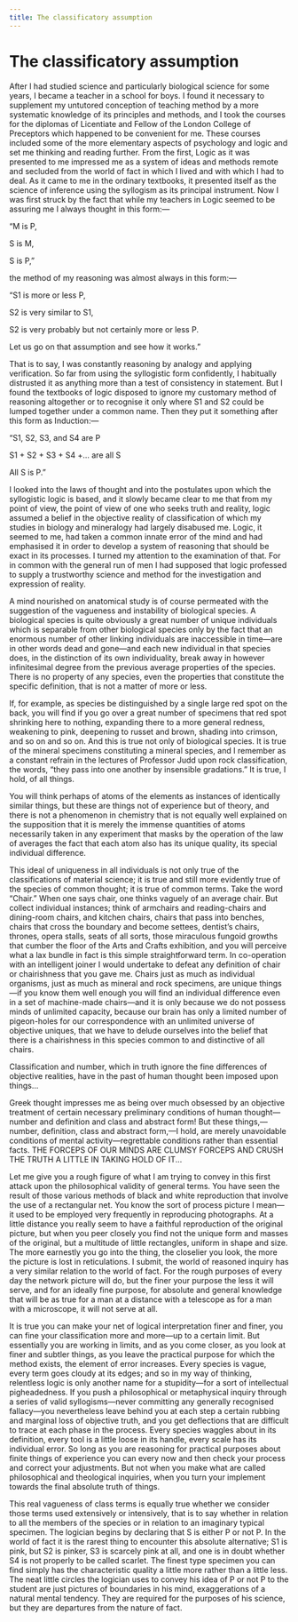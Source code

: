 ```yaml
---
title: The classificatory assumption
---
```

# The classificatory assumption

After I had studied science and particularly biological science for some
years, I became a teacher in a school for boys. I found it necessary to
supplement my untutored conception of teaching method by a more
systematic knowledge of its principles and methods, and I took the
courses for the diplomas of Licentiate and Fellow of the London College
of Preceptors which happened to be convenient for me. These courses
included some of the more elementary aspects of psychology and logic and
set me thinking and reading further. From the first, Logic as it was
presented to me impressed me as a system of ideas and methods remote and
secluded from the world of fact in which I lived and with which I had to
deal. As it came to me in the ordinary textbooks, it presented itself as
the science of inference using the syllogism as its principal
instrument. Now I was first struck by the fact that while my teachers in
Logic seemed to be assuring me I always thought in this form:—

“M is P,

S is M,

S is P,”

the method of my reasoning was almost always in this form:—

“S1 is more or less P,

S2 is very similar to S1,

S2 is very probably but not certainly more or less P.

Let us go on that assumption and see how it works.”

That is to say, I was constantly reasoning by analogy and applying
verification. So far from using the syllogistic form confidently, I
habitually distrusted it as anything more than a test of consistency in
statement. But I found the textbooks of logic disposed to ignore my
customary method of reasoning altogether or to recognise it only where
S1 and S2 could be lumped together under a common name. Then they put it
something after this form as Induction:—

“S1, S2, S3, and S4 are P

S1 + S2 + S3 + S4 +... are all S

All S is P.”

I looked into the laws of thought and into the postulates upon which the
syllogistic logic is based, and it slowly became clear to me that from
my point of view, the point of view of one who seeks truth and reality,
logic assumed a belief in the objective reality of classification of
which my studies in biology and mineralogy had largely disabused me.
Logic, it seemed to me, had taken a common innate error of the mind and
had emphasised it in order to develop a system of reasoning that should
be exact in its processes. I turned my attention to the examination of
that. For in common with the general run of men I had supposed that
logic professed to supply a trustworthy science and method for the
investigation and expression of reality.

A mind nourished on anatomical study is of course permeated with the
suggestion of the vagueness and instability of biological species. A
biological species is quite obviously a great number of unique
individuals which is separable from other biological species only by the
fact that an enormous number of other linking individuals are
inaccessible in time—are in other words dead and gone—and each new
individual in that species does, in the distinction of its own
individuality, break away in however infinitesimal degree from the
previous average properties of the species. There is no property of any
species, even the properties that constitute the specific definition,
that is not a matter of more or less.

If, for example, as species be distinguished by a single large red spot
on the back, you will find if you go over a great number of specimens
that red spot shrinking here to nothing, expanding there to a more
general redness, weakening to pink, deepening to russet and brown,
shading into crimson, and so on and so on. And this is true not only of
biological species. It is true of the mineral specimens constituting a
mineral species, and I remember as a constant refrain in the lectures of
Professor Judd upon rock classification, the words, “they pass into one
another by insensible gradations.” It is true, I hold, of all things.

You will think perhaps of atoms of the elements as instances of
identically similar things, but these are things not of experience but
of theory, and there is not a phenomenon in chemistry that is not
equally well explained on the supposition that it is merely the immense
quantities of atoms necessarily taken in any experiment that masks by
the operation of the law of averages the fact that each atom also has
its unique quality, its special individual difference.

This ideal of uniqueness in all individuals is not only true of the
classifications of material science; it is true and still more evidently
true of the species of common thought; it is true of common terms. Take
the word “Chair.” When one says chair, one thinks vaguely of an average
chair. But collect individual instances; think of armchairs and
reading-chairs and dining-room chairs, and kitchen chairs, chairs that
pass into benches, chairs that cross the boundary and become settees,
dentist’s chairs, thrones, opera stalls, seats of all sorts, those
miraculous fungoid growths that cumber the floor of the Arts and Crafts
exhibition, and you will perceive what a lax bundle in fact is this
simple straightforward term. In co-operation with an intelligent joiner
I would undertake to defeat any definition of chair or chairishness that
you gave me. Chairs just as much as individual organisms, just as much
as mineral and rock specimens, are unique things—if you know them well
enough you will find an individual difference even in a set of
machine-made chairs—and it is only because we do not possess minds of
unlimited capacity, because our brain has only a limited number of
pigeon-holes for our correspondence with an unlimited universe of
objective uniques, that we have to delude ourselves into the belief that
there is a chairishness in this species common to and distinctive of all
chairs.

Classification and number, which in truth ignore the fine differences of
objective realities, have in the past of human thought been imposed upon
things...

Greek thought impresses me as being over much obsessed by an objective
treatment of certain necessary preliminary conditions of human
thought—number and definition and class and abstract form\! But these
things,—number, definition, class and abstract form,—I hold, are merely
unavoidable conditions of mental activity—regrettable conditions rather
than essential facts. THE FORCEPS OF OUR MINDS ARE CLUMSY FORCEPS AND
CRUSH THE TRUTH A LITTLE IN TAKING HOLD OF IT...

Let me give you a rough figure of what I am trying to convey in this
first attack upon the philosophical validity of general terms. You have
seen the result of those various methods of black and white reproduction
that involve the use of a rectangular net. You know the sort of process
picture I mean—it used to be employed very frequently in reproducing
photographs. At a little distance you really seem to have a faithful
reproduction of the original picture, but when you peer closely you find
not the unique form and masses of the original, but a multitude of
little rectangles, uniform in shape and size. The more earnestly you go
into the thing, the closelier you look, the more the picture is lost in
reticulations. I submit, the world of reasoned inquiry has a very
similar relation to the world of fact. For the rough purposes of every
day the network picture will do, but the finer your purpose the less it
will serve, and for an ideally fine purpose, for absolute and general
knowledge that will be as true for a man at a distance with a telescope
as for a man with a microscope, it will not serve at all.

It is true you can make your net of logical interpretation finer and
finer, you can fine your classification more and more—up to a certain
limit. But essentially you are working in limits, and as you come
closer, as you look at finer and subtler things, as you leave the
practical purpose for which the method exists, the element of error
increases. Every species is vague, every term goes cloudy at its edges;
and so in my way of thinking, relentless logic is only another name for
a stupidity—for a sort of intellectual pigheadedness. If you push a
philosophical or metaphysical inquiry through a series of valid
syllogisms—never committing any generally recognised fallacy—you
nevertheless leave behind you at each step a certain rubbing and
marginal loss of objective truth, and you get deflections that are
difficult to trace at each phase in the process. Every species waggles
about in its definition, every tool is a little loose in its handle,
every scale has its individual error. So long as you are reasoning for
practical purposes about finite things of experience you can every now
and then check your process and correct your adjustments. But not when
you make what are called philosophical and theological inquiries, when
you turn your implement towards the final absolute truth of things.

This real vagueness of class terms is equally true whether we consider
those terms used extensively or intensively, that is to say whether in
relation to all the members of the species or in relation to an
imaginary typical specimen. The logician begins by declaring that S is
either P or not P. In the world of fact it is the rarest thing to
encounter this absolute alternative; S1 is pink, but S2 is pinker, S3 is
scarcely pink at all, and one is in doubt whether S4 is not properly to
be called scarlet. The finest type specimen you can find simply has the
characteristic quality a little more rather than a little less. The neat
little circles the logician uses to convey his idea of P or not P to the
student are just pictures of boundaries in his mind, exaggerations of a
natural mental tendency. They are required for the purposes of his
science, but they are departures from the nature of fact.
